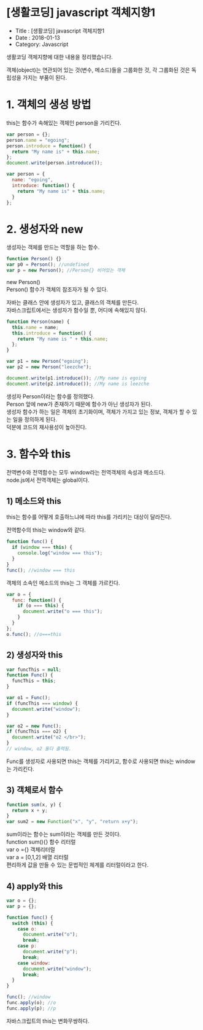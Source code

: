 # [생활코딩] javascript 객체지향1

- Title : [생활코딩] javascript 객체지향1
- Date : 2018-01-13
- Category: Javascript

생활코딩 객체지향에 대한 내용을 정리했습니다.

객체(object)는 연관되어 있는 것(변수, 메소드)들을 그룹화한 것, 각 그룹화된 것은 독립성을 가지는 부품이 된다.

# 1. 객체의 생성 방법

this는 함수가 속해있는 객체인 person을 가리킨다.

```javascript
var person = {};
person.name = "egoing";
person.introduce = function() {
  return "My name is" + this.name;
};
document.write(person.introduce());
```

```javascript
var person = {
  name: "egoing",
  introduce: function() {
    return "My name is" + this.name;
  }
};
```

# 2. 생성자와 new

생성자는 객체를 만드는 역할을 하는 함수.

```javascript
function Person() {}
var p0 = Person(); //undefined
var p = new Person(); //Person{} 비어있는 객체
```

new Person()  
Person() 함수가 객체의 참조자가 될 수 있다.

자바는 클래스 안에 생성자가 있고, 클래스의 객체를 만든다.  
자바스크립트에서는 생성자가 함수일 뿐, 어디에 속해있지 않다.

```javascript
function Person(name) {
  this.name = name;
  this.introduce = function() {
    return "My name is " + this.name;
  };
}

var p1 = new Person("egoing");
var p2 = new Person("leezche");

document.write(p1.introduce()); //My name is egoing
document.write(p2.introduce()); //My name is leezche
```

생성자 Person이라는 함수를 정의했다.  
Person 앞에 new가 존재하기 때문에 함수가 아닌 생성자가 된다.  
생성자 함수가 하는 일은 객체의 초기화이며, 객체가 가지고 있는 정보, 객체가 할 수 있는 일을 정의하게 된다.  
덕분에 코드의 재사용성이 높아진다.

# 3. 함수와 this

전역변수와 전역함수는 모두 window라는 전역객체의 속성과 메소드다.  
<span class="clr-grey">node.js에서 전역객체는 global이다.</span>

## 1) 메소드와 this

this는 함수를 어떻게 호출하느냐에 따라 this를 가리키는 대상이 달라진다.

전역함수의 this는 window와 같다.

```javascript
function func() {
  if (window === this) {
    console.log("window === this");
  }
}
func(); //window === this
```

객체의 소속인 메소드의 this는 그 객체를 가르킨다.

```javascript
var o = {
  func: function() {
    if (o === this) {
      document.write("o === this");
    }
  }
};
o.func(); //o===this
```

## 2) 생성자와 this

```javascript
var funcThis = null;
function Func() {
  funcThis = this;
}

var o1 = Func();
if (funcThis === window) {
  document.write("window");
}

var o2 = new Func();
if (funcThis === o2) {
  document.write("o2 </br>");
}
// window, o2 둘다 출력됨.
```

Func를 생성자로 사용되면 this는 객체를 가리키고, 함수로 사용되면 this는 window는 가리킨다.

## 3) 객체로서 함수

```javascript
function sum(x, y) {
  return x + y;
}
var sum2 = new Function("x", "y", "return x+y");
```

sum이라는 함수는 sum이라는 객체를 만든 것이다.  
<span class="clr-grey">
function sum(){} 함수 리터럴  
var o ={} 객체리터럴  
var a = [0,1,2] 배열 리터럴  
편리하게 값을 만들 수 있는 문법적인 체계를 리터럴이라고 한다.
</span>

## 4) apply와 this

```javascript
var o = {};
var p = {};

function func() {
  switch (this) {
    case o:
      document.write("o");
      break;
    case p:
      document.write("p");
      break;
    case window:
      document.write("window");
      break;
  }
}

func(); //window
func.apply(o); //o
func.apply(p); //p
```

자바스크립트의 this는 변화무쌍하다.
